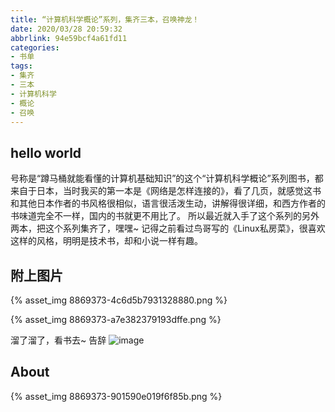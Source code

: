 ```yaml
---
title: “计算机科学概论”系列，集齐三本，召唤神龙！
date: 2020/03/28 20:59:32
abbrlink: 94e59bcf4a61fd11
categories:
- 书单
tags:
- 集齐
- 三本
- 计算机科学
- 概论
- 召唤
---
```

## hello world
号称是“蹲马桶就能看懂的计算机基础知识”的这个“计算机科学概论”系列图书，都来自于日本，当时我买的第一本是《网络是怎样连接的》，看了几页，就感觉这书和其他日本作者的书风格很相似，语言很活泼生动，讲解得很详细，和西方作者的书味道完全不一样，国内的书就更不用比了。
所以最近就入手了这个系列的另外两本，把这个系列集齐了，嘿嘿~
记得之前看过鸟哥写的《Linux私房菜》，很喜欢这样的风格，明明是技术书，却和小说一样有趣。

## 附上图片
{% asset_img 8869373-4c6d5b7931328880.png %}

{% asset_img 8869373-a7e382379193dffe.png %}

溜了溜了，看书去~
告辞
![image](http://upload-images.jianshu.io/upload_images/8869373-ca5e07d1bf83b5e5?imageMogr2/auto-orient/strip%7CimageView2/2/w/1240)

## About
{% asset_img 8869373-901590e019f6f85b.png %}
